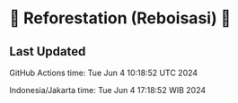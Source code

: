 
# 🌳 Reforestation (Reboisasi) 🌲

## Last Updated

GitHub Actions time: Tue Jun  4 10:18:52 UTC 2024

Indonesia/Jakarta time: Tue Jun  4 17:18:52 WIB 2024

